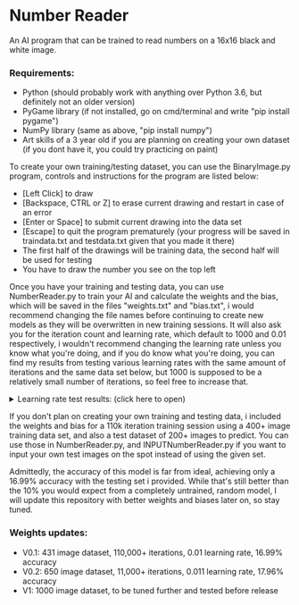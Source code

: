 # Number Reader
An AI program that can be trained to read numbers on a 16x16 black and white image.

### Requirements:
- Python (should probably work with anything over Python 3.6, but definitely not an older version)
- PyGame library (if not installed, go on cmd/terminal and write "pip install pygame")
- NumPy library (same as above, "pip install numpy")
- Art skills of a 3 year old if you are planning on creating your own dataset (if you dont have it, you could try practicing on paint)

To create your own training/testing dataset, you can use the BinaryImage.py program, controls and instructions for the program are listed below:

- [Left Click] to draw
- [Backspace, CTRL or Z] to erase current drawing and restart in case of an error
- [Enter or Space] to submit current drawing into the data set
- [Escape] to quit the program prematurely (your progress will be saved in traindata.txt and testdata.txt given that you made it there)
- The first half of the drawings will be training data, the second half will be used for testing
- You have to draw the number you see on the top left

Once you have your training and testing data, you can use NumberReader.py to train your AI and calculate the weights and the bias, which will be saved in the files "weights.txt" and "bias.txt", i would recommend changing the file names before continuing to create new models as they will be overwritten in new training sessions. It will also ask you for the iteration count and learning rate, which default to 1000 and 0.01 respectively, i wouldn't recommend changing the learning rate unless you know what you're doing, and if you do know what you're doing, you can find my results from testing various learning rates with the same amount of iterations and the same data set below, but 1000 is supposed to be a relatively small number of iterations, so feel free to increase that.

<details><summary>Learning rate test results: (click here to open)</summary>
<p>

<img width="472" alt="image" src="https://user-images.githubusercontent.com/96302110/209546184-a95e89fd-1bca-4bcb-836b-9cf812861a41.png">

</p>
</details>

If you don't plan on creating your own training and testing data, i included the weights and bias for a 110k iteration training session using a 400+ image training data set, and also a test dataset of 200+ images to predict. You can use those in NumberReader.py, and INPUTNumberReader.py if you want to input your own test images on the spot instead of using the given set.

Admittedly, the accuracy of this model is far from ideal, achieving only a 16.99% accuracy with the testing set i provided. While that's still better than the 10% you would expect from a completely untrained, random model, I will update this repository with better weights and biases later on, so stay tuned.

### Weights updates:
- V0.1: 431 image dataset, 110,000+ iterations, 0.01 learning rate, 16.99% accuracy
- V0.2: 650 image dataset, 11,000+ iterations, 0.011 learning rate, 17.96% accuracy
- V1: 1000 image dataset, to be tuned further and tested before release
